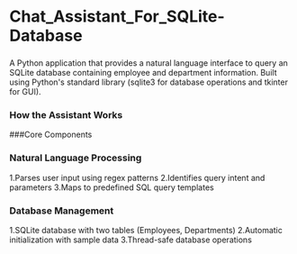 # Chat_Assistant_For_SQLite-Database

###
A Python application that provides a natural language interface to query an SQLite database containing employee and department information. Built using Python's standard library (sqlite3 for database operations and tkinter for GUI).

### How the Assistant Works
###Core Components

### Natural Language Processing

1.Parses user input using regex patterns
2.Identifies query intent and parameters
3.Maps to predefined SQL query templates


### Database Management

1.SQLite database with two tables (Employees, Departments)
2.Automatic initialization with sample data
3.Thread-safe database operations
